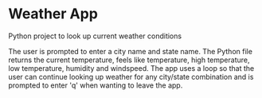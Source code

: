 # Weather App 
Python project to look up current weather conditions

The user is prompted to enter a city name and state name. The Python file returns the current temperature, feels like temperature, high temperature, low temperature, humidity and windspeed. The app uses a loop so that the user can continue looking up weather for any city/state combination and is prompted to enter 'q' when wanting to leave the app. 

